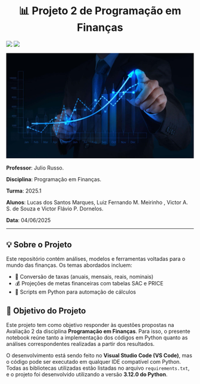 
<h1 align="center">📊 Projeto 2 de Programação em Finanças</h1>



<p align="left">
  <img src="https://img.shields.io/badge/Python-3776AB?style=for-the-badge&logo=python&logoColor=white"/>
  <img src="https://img.shields.io/badge/Finance-Data%20Analysis-blue?style=for-the-badge"/>


<p align="center">
  <img src="foto/Invest.jpg" width="600"/>
</p>


**Professor**: Julio Russo.

**Disciplina**: Programação em Finanças.

**Turma**: 2025.1

**Alunos**: Lucas dos Santos Marques, Luiz Fernando M. Meirinho , Victor A. S. de Souza e Victor Flávio P. Dornelos.

**Data**: 04/06/2025

---
## 💡 Sobre o Projeto

Este repositório contém análises, modelos e ferramentas voltadas para o mundo das finanças. Os temas abordados incluem:

- 🧮 Conversão de taxas (anuais, mensais, reais, nominais)
- 💰 Projeções de metas financeiras com tabelas SAC e PRICE
- 🐍 Scripts em Python para automação de cálculos

## 📌 Objetivo do Projeto

Este projeto tem como objetivo responder às questões propostas na Avaliação 2 da disciplina **Programação em Finanças**. Para isso, o presente notebook reúne tanto a implementação dos códigos em Python quanto as análises correspondentes realizadas a partir dos resultados.

O desenvolvimento está sendo feito no **Visual Studio Code (VS Code)**, mas o código pode ser executado em qualquer IDE compatível com Python. Todas as bibliotecas utilizadas estão listadas no arquivo `requirements.txt`, e o projeto foi desenvolvido utilizando a versão **3.12.0 do Python**.

